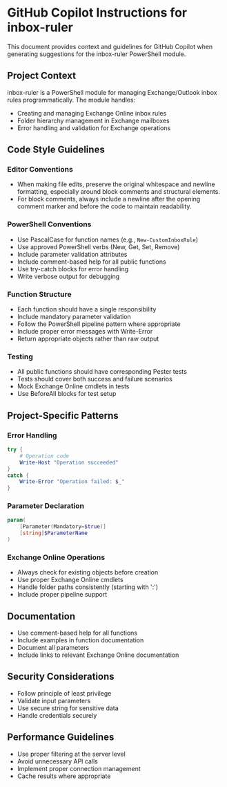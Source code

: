# GitHub Copilot Instructions for inbox-ruler

This document provides context and guidelines for GitHub Copilot when generating suggestions for the inbox-ruler PowerShell module.

## Project Context

inbox-ruler is a PowerShell module for managing Exchange/Outlook inbox rules programmatically. The module handles:

- Creating and managing Exchange Online inbox rules
- Folder hierarchy management in Exchange mailboxes
- Error handling and validation for Exchange operations

## Code Style Guidelines

### Editor Conventions

- When making file edits, preserve the original whitespace and newline formatting, especially around block comments and structural elements.
- For block comments, always include a newline after the opening comment marker and before the code to maintain readability.

### PowerShell Conventions

- Use PascalCase for function names (e.g., `New-CustomInboxRule`)
- Use approved PowerShell verbs (New, Get, Set, Remove)
- Include parameter validation attributes
- Include comment-based help for all public functions
- Use try-catch blocks for error handling
- Write verbose output for debugging

### Function Structure

- Each function should have a single responsibility
- Include mandatory parameter validation
- Follow the PowerShell pipeline pattern where appropriate
- Include proper error messages with Write-Error
- Return appropriate objects rather than raw output

### Testing

- All public functions should have corresponding Pester tests
- Tests should cover both success and failure scenarios
- Mock Exchange Online cmdlets in tests
- Use BeforeAll blocks for test setup

## Project-Specific Patterns

### Error Handling

```powershell
try {
    # Operation code
    Write-Host "Operation succeeded"
}
catch {
    Write-Error "Operation failed: $_"
}
```

### Parameter Declaration

```powershell
param(
    [Parameter(Mandatory=$true)]
    [string]$ParameterName
)
```

### Exchange Online Operations

- Always check for existing objects before creation
- Use proper Exchange Online cmdlets
- Handle folder paths consistently (starting with ':\')
- Include proper pipeline support

## Documentation

- Use comment-based help for all functions
- Include examples in function documentation
- Document all parameters
- Include links to relevant Exchange Online documentation

## Security Considerations

- Follow principle of least privilege
- Validate input parameters
- Use secure string for sensitive data
- Handle credentials securely

## Performance Guidelines

- Use proper filtering at the server level
- Avoid unnecessary API calls
- Implement proper connection management
- Cache results where appropriate

